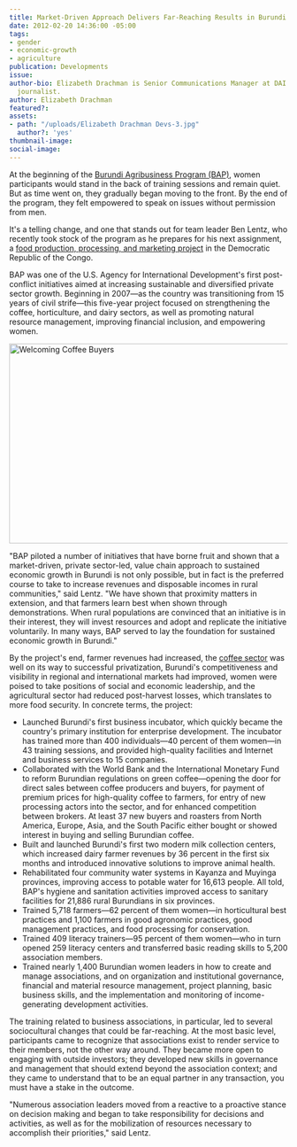 ```yaml
---
title: Market-Driven Approach Delivers Far-Reaching Results in Burundi
date: 2012-02-20 14:36:00 -05:00
tags:
- gender
- economic-growth
- agriculture
publication: Developments
issue: 
author-bio: Elizabeth Drachman is Senior Communications Manager at DAI and a former
  journalist.
author: Elizabeth Drachman
featured?: 
assets:
- path: "/uploads/Elizabeth Drachman Devs-3.jpg"
  author?: 'yes'
thumbnail-image: 
social-image: 
---
```


At the beginning of the [Burundi Agribusiness Program (BAP)](https://www.dai.com/our-work/projects/burundi-agribusiness-program-bap), women participants would stand in the back of training sessions and remain quiet. But as time went on, they gradually began moving to the front. By the end of the program, they felt empowered to speak on issues without permission from men.




It's a telling change, and one that stands out for team leader Ben Lentz, who recently took stock of the program as he prepares for his next assignment, a [food production, processing, and marketing project][2] in the Democratic Republic of the Congo.

BAP was one of the U.S. Agency for International Development's first post-conflict initiatives aimed at increasing sustainable and diversified private sector growth. Beginning in 2007—as the country was transitioning from 15 years of civil strife—this five-year project focused on strengthening the coffee, horticulture, and dairy sectors, as well as promoting natural resource management, improving financial inclusion, and empowering women.

<a data-flickr-embed="true" data-context="true"  href="https://www.flickr.com/photos/daiglobal/9076734365/" title="Welcoming Coffee Buyers"><img src="https://c1.staticflickr.com/4/3791/9076734365_4911d1409c_z.jpg" width="640" height="361" alt="Welcoming Coffee Buyers"></a><script async src="//embedr.flickr.com/assets/client-code.js" charset="utf-8"></script>

"BAP piloted a number of initiatives that have borne fruit and shown that a market-driven, private sector-led, value chain approach to sustained economic growth in Burundi is not only possible, but in fact is the preferred course to take to increase revenues and disposable incomes in rural communities," said Lentz. "We have shown that proximity matters in extension, and that farmers learn best when shown through demonstrations. When rural populations are convinced that an initiative is in their interest, they will invest resources and adopt and replicate the initiative voluntarily. In many ways, BAP served to lay the foundation for sustained economic growth in Burundi."

By the project's end, farmer revenues had increased, the [coffee sector][3] was well on its way to successful privatization, Burundi's competitiveness and visibility in regional and international markets had improved, women were poised to take positions of social and economic leadership, and the agricultural sector had reduced post-harvest losses, which translates to more food security. In concrete terms, the project:

* Launched Burundi's first business incubator, which quickly became the country's primary institution for enterprise development. The incubator has trained more than 400 individuals—40 percent of them women—in 43 training sessions, and provided high-quality facilities and Internet and business services to 15 companies.
* Collaborated with the World Bank and the International Monetary Fund to reform Burundian regulations on green coffee—opening the door for direct sales between coffee producers and buyers, for payment of premium prices for high-quality coffee to farmers, for entry of new processing actors into the sector, and for enhanced competition between brokers. At least 37 new buyers and roasters from North America, Europe, Asia, and the South Pacific either bought or showed interest in buying and selling Burundian coffee.
* Built and launched Burundi's first two modern milk collection centers, which increased dairy farmer revenues by 36 percent in the first six months and introduced innovative solutions to improve animal health.
* Rehabilitated four community water systems in Kayanza and Muyinga provinces, improving access to potable water for 16,613 people. All told, BAP's hygiene and sanitation activities improved access to sanitary facilities for 21,886 rural Burundians in six provinces.
* Trained 5,718 farmers—62 percent of them women—in horticultural best practices and 1,100 farmers in good agronomic practices, good management practices, and food processing for conservation.
* Trained 409 literacy trainers—95 percent of them women—who in turn opened 259 literacy centers and transferred basic reading skills to 5,200 association members.
* Trained nearly 1,400 Burundian women leaders in how to create and manage associations, and on organization and institutional governance, financial and material resource management, project planning, basic business skills, and the implementation and monitoring of income-generating development activities.

The training related to business associations, in particular, led to several sociocultural changes that could be far-reaching. At the most basic level, participants came to recognize that associations exist to render service to their members, not the other way around. They became more open to engaging with outside investors; they developed new skills in governance and management that should extend beyond the association context; and they came to understand that to be an equal partner in any transaction, you must have a stake in the outcome.

"Numerous association leaders moved from a reactive to a proactive stance on decision making and began to take responsibility for decisions and activities, as well as for the mobilization of resources necessary to accomplish their priorities," said Lentz.

[2]: http://dai.com/our-work/projects/democratic-republic-congo%E2%80%94food-production-processing-marketing-project-fppm
[3]: http://dai.com/news-publications/news/burundian-coffee-joins-ranks-international-elite
